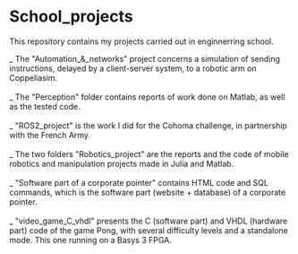 # School_projects
This repository contains my projects carried out in enginnerring school.

_ The "Automation_&_networks" project concerns a simulation of sending instructions, delayed by a client-server system, to a robotic arm on Coppeliasim.<br><br>
_ The "Perception" folder contains reports of work done on Matlab, as well as the tested code.<br><br>
_ "ROS2_project" is the work I did for the Cohoma challenge, in partnership with the French Army.<br><br>
_ The two folders "Robotics_project" are the reports and the code of mobile robotics and manipulation projects made in Julia and Matlab.<br><br>
_ "Software part of a corporate pointer"  contains HTML code and SQL commands, which is the software part (website + database)  of a corporate pointer.<br><br>
_ "video_game_C_vhdl" presents the C (software part) and VHDL (hardware part) code of the game Pong, with several difficulty levels and a standalone mode. This one running on a Basys 3 FPGA.
